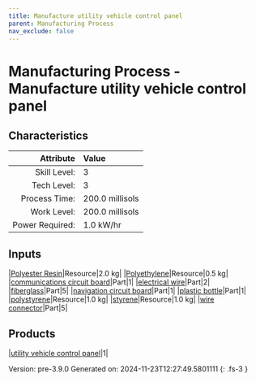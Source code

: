 ```yaml
---
title: Manufacture utility vehicle control panel
parent: Manufacturing Process
nav_exclude: false
---
```

# Manufacturing Process - Manufacture utility vehicle control panel


## Characteristics

| Attribute      | Value |
|--------:|:------|
|Skill Level:|3|
|Tech Level:|3|
|Process Time:|200.0 millisols|
|Work Level:|200.0 millisols|
|Power Required:|1.0 kW/hr|

## Inputs

|[Polyester Resin](../resource/polyester-resin.html)|Resource|2.0 kg|
|[Polyethylene](../resource/polyethylene.html)|Resource|0.5 kg|
|[communications circuit board](../part/communications-circuit-board.html)|Part|1|
|[electrical wire](../part/electrical-wire.html)|Part|2|
|[fiberglass](../part/fiberglass.html)|Part|5|
|[navigation circuit board](../part/navigation-circuit-board.html)|Part|1|
|[plastic bottle](../part/plastic-bottle.html)|Part|1|
|[polystyrene](../resource/polystyrene.html)|Resource|1.0 kg|
|[styrene](../resource/styrene.html)|Resource|1.0 kg|
|[wire connector](../part/wire-connector.html)|Part|5|

## Products

|[utility vehicle control panel](../part/utility-vehicle-control-panel.html)|1|


Version: pre-3.9.0 Generated on: 2024-11-23T12:27:49.5801111
{: .fs-3 }

